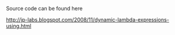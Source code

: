 Source code can be found here

http://jp-labs.blogspot.com/2008/11/dynamic-lambda-expressions-using.html